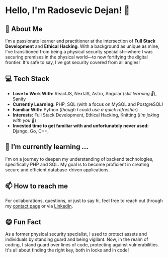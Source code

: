 # Hello, I'm Radosevic Dejan! 👋

## 🚀 About Me
I'm a passionate learner and practitioner at the intersection of **Full Stack Development** and **Ethical Hacking**. With a background as unique as mine, I've transitioned from being a physical security specialist—where I was securing premises in the physical world—to now fortifying the digital frontier. It's safe to say, I've got security covered from all angles!

## 💻 Tech Stack
- **Love to Work With:** ReactJS, NextJS, Astro, Angular (*still learning 🤫*), Sanity
- **Currently Learning:** PHP, SQL (with a focus on MySQL and PostgreSQL)
- **Familiar With:** Python (*though I could use a quick refresher*)
- **Interests:** Full Stack Development, Ethical Hacking, Knitting (*I'm joking with you 🤣*)
- **Invested time to get familiar with and unfortunately never used:** Django, Go, C++, 

## 🌱 I’m currently learning ...
I'm on a journey to deepen my understanding of backend technologies, specifically PHP and SQL. My goal is to become proficient in creating secure and efficient database-driven applications.

## 📫 How to reach me
For collaborations, questions, or just to say hi, feel free to reach out through my [contact page](https://codewilderness.me/kontakt) or via [LinkedIn](https://linkedin.com/in/dejan-radosevic).

## 😄 Fun Fact
As a former physical security specialist, I used to protect assets and individuals by standing guard and being vigilant. Now, in the realm of coding, I stand guard over lines of code, protecting against vulnerabilities. It's all about finding the right key, both in locks and in code!



